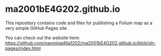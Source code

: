 # ma2001bE4G202.github.io

This repository contains code and files for publishing a Folium map as a very simple GitHub Pages site.

You can check out the website here: https://github.com/naomipadilla1202/ma2001bE4G202.github.io/blob/gh-pages/index.html
